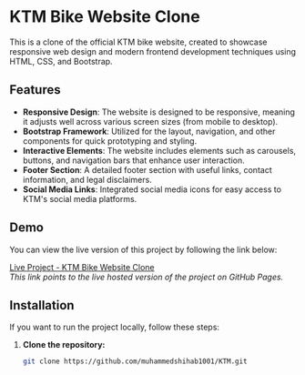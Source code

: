 # KTM Bike Website Clone

This is a clone of the official KTM bike website, created to showcase responsive web design and modern frontend development techniques using HTML, CSS, and Bootstrap.

## Features

- **Responsive Design**: The website is designed to be responsive, meaning it adjusts well across various screen sizes (from mobile to desktop).
- **Bootstrap Framework**: Utilized for the layout, navigation, and other components for quick prototyping and styling.
- **Interactive Elements**: The website includes elements such as carousels, buttons, and navigation bars that enhance user interaction.
- **Footer Section**: A detailed footer section with useful links, contact information, and legal disclaimers.
- **Social Media Links**: Integrated social media icons for easy access to KTM's social media platforms.

## Demo

You can view the live version of this project by following the link below:

[Live Project - KTM Bike Website Clone](https://muhammedshihab1001.github.io/KTM/)  
*This link points to the live hosted version of the project on GitHub Pages.*

## Installation

If you want to run the project locally, follow these steps:

1. **Clone the repository:**

   ```bash
   git clone https://github.com/muhammedshihab1001/KTM.git
